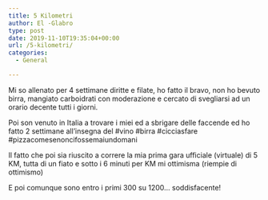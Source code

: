 ```yaml
---
title: 5 Kilometri
author: El -Glabro
type: post
date: 2019-11-10T19:35:04+00:00
url: /5-kilometri/
categories:
  - General

---
```

Mi so allenato per 4 settimane diritte e filate, ho fatto il bravo, non ho bevuto birra, mangiato carboidrati con moderazione e cercato di svegliarsi ad un orario decente tutti i giorni.

Poi son venuto in Italia a trovare i miei ed a sbrigare delle faccende ed ho fatto 2 settimane all&#8217;insegna del #vino #birra #cicciasfare #pizzacomesenoncifossemaiundomani 

Il fatto che poi sia riuscito a correre la mia prima gara ufficiale (virtuale) di 5 KM, tutta di un fiato e sotto i 6 minuti per KM mi ottimisma (riempie di ottimismo)

E poi comunque sono entro i primi 300 su 1200&#8230; soddisfacente!